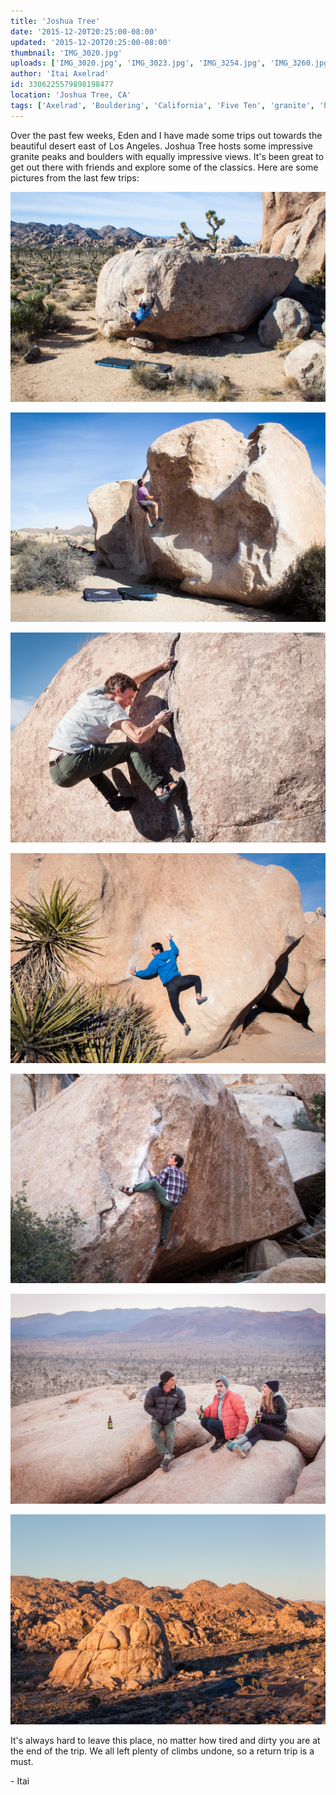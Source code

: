 ```yaml
---
title: 'Joshua Tree'
date: '2015-12-20T20:25:00-08:00'
updated: '2015-12-20T20:25:00-08:00'
thumbnail: 'IMG_3020.jpg'
uploads: ['IMG_3020.jpg', 'IMG_3023.jpg', 'IMG_3254.jpg', 'IMG_3260.jpg', 'IMG_3257.jpg', 'IMG_3277.jpg', 'IMG_3302.jpg']
author: 'Itai Axelrad'
id: 3306225579898198477
location: 'Joshua Tree, CA'
tags: ['Axelrad', 'Bouldering', 'California', 'Five Ten', 'granite', 'highball', 'Joshua', 'Tree']
---
```


Over the past few weeks, Eden and I have made some trips out towards the beautiful desert east of Los Angeles. Joshua Tree hosts some impressive granite peaks and boulders with equally impressive views. It's been great to get out there with friends and explore some of the classics. Here are some pictures from the last few trips:

![Eden, on the small crimps of Vicarious, V10](uploads/IMG_3020.jpg)

![The classic Undertow, V3](uploads/IMG_3023.jpg)

![Cody, laying back the crack.](uploads/IMG_3254.jpg)

![Eden, stemming the gem.](uploads/IMG_3260.jpg)

![Cody, eyeing the next hold on the tricky Scatterbrain (V6).](uploads/IMG_3257.jpg)

![The gang, relaxing and enjoying the view after a day of climbing.](uploads/IMG_3277.jpg)

![The morning light on Intersection Rock.](uploads/IMG_3302.jpg)

It's always hard to leave this place, no matter how tired and dirty you are at the end of the trip. We all left plenty of climbs undone, so a return trip is a must.

\- Itai
